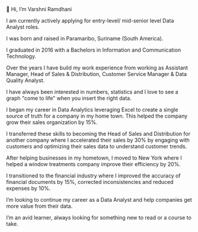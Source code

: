 👋 Hi, I’m Varshni Ramdhani

I am currently actively applying for entry-level/ mid-senior level Data Analyst roles.

I was born and raised in Paramaribo, Suriname (South America).

I graduated in 2016 with a Bachelors in Information and Communication Technology.

Over the years I have build my work experience from working as Assistant Manager, Head of Sales & Distribution, Customer Service Manager & Data Quality Analyst.

I have always been interested in numbers, statistics and I love to see a graph "come to life" when you insert the right data.

I began my career in Data Analytics leveraging Excel to create a single source of truth for a company in my home town. This helped the company grow their sales organization by 15%.

I transferred these skills to becoming the Head of Sales and Distribution for another company where I accelerated their sales by 30% by engaging with customers and optimizing their sales data to understand customer trends.

After helping businesses in my hometown, I moved to New York where I helped a window treatments company improve their efficiency by 20%.

I transitioned to the financial industry where I improved the accuracy of financial documents by 15%, corrected inconsistencies and reduced expenses by 10%.

I’m looking to continue my career as a Data Analyst and help companies get more value from their data.

I’m an avid learner, always looking for something new to read or a course to take. 


<!---
VarshniR/VarshniR is a ✨ special ✨ repository because its `README.md` (this file) appears on your GitHub profile.
You can click the Preview link to take a look at your changes.
--->
